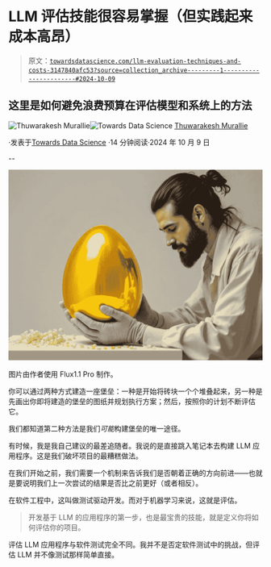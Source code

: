 # LLM 评估技能很容易掌握（但实践起来成本高昂）

> 原文：[`towardsdatascience.com/llm-evaluation-techniques-and-costs-3147840afc53?source=collection_archive---------1-----------------------#2024-10-09`](https://towardsdatascience.com/llm-evaluation-techniques-and-costs-3147840afc53?source=collection_archive---------1-----------------------#2024-10-09)

## 这里是如何避免浪费预算在评估模型和系统上的方法

[](https://thuwarakesh.medium.com/?source=post_page---byline--3147840afc53--------------------------------)![Thuwarakesh Murallie](https://thuwarakesh.medium.com/?source=post_page---byline--3147840afc53--------------------------------)[](https://towardsdatascience.com/?source=post_page---byline--3147840afc53--------------------------------)![Towards Data Science](https://towardsdatascience.com/?source=post_page---byline--3147840afc53--------------------------------) [Thuwarakesh Murallie](https://thuwarakesh.medium.com/?source=post_page---byline--3147840afc53--------------------------------)

·发表于[Towards Data Science](https://towardsdatascience.com/?source=post_page---byline--3147840afc53--------------------------------) ·14 分钟阅读·2024 年 10 月 9 日

--

![](img/4a9ee96ef67aa94b0587a7004d3e0d1a.png)

图片由作者使用 Flux1.1 Pro 制作。

你可以通过两种方式建造一座堡垒：一种是开始将砖块一个个堆叠起来，另一种是先画出你即将建造的堡垒的图纸并规划执行方案；然后，按照你的计划不断评估它。

我们都知道第二种方法是我们*可能*构建堡垒的唯一途径。

有时候，我是我自己建议的最差追随者。我说的是直接跳入笔记本去构建 LLM 应用程序。这是我们破坏项目的最糟糕做法。

在我们开始之前，我们需要一个机制来告诉我们是否朝着正确的方向前进——也就是要说明我们上一次尝试的结果是否比之前更好（或者相反）。

在软件工程中，这叫做测试驱动开发。而对于机器学习来说，这就是评估。

> 开发基于 LLM 的应用程序的第一步，也是最宝贵的技能，就是定义你将如何评估你的项目。

评估 LLM 应用程序与软件测试完全不同。我并不是否定软件测试中的挑战，但评估 LLM 并不像测试那样简单直接。
